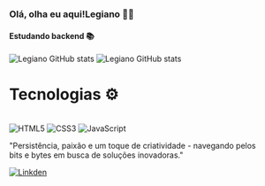 


<h3>Olá, olha eu aqui!Legiano 🙋‍♂️</h3>
<h4>Estudando backend 📚</h4>
<img src="https://github-readme-stats.vercel.app/api?username=Legiano&show_icons=true&theme=highcontrast" alt="Legiano GitHub stats">
<img src="https://github-readme-stats.vercel.app/api/top-langs/?username=Legiano&hide_progress=danut" alt="Legiano GitHub stats">
<h1>Tecnologias ⚙️</h1>
<div style="display: inline-block;"> 
    <br>
    <img src="https://img.shields.io/badge/HTML5-E34F26?style=for-the-badge&logo=html5&logoColor=white" alt="HTML5">
    <img src="https://img.shields.io/badge/CSS3-1572B6?style=for-the-badge&logo=css3&logoColor=white" alt="CSS3">
    <img src="https://img.shields.io/badge/JavaScript-F7DF1E?style=for-the-badge&logo=javascript&logoColor=black" alt="JavaScript">
</div>
 <p>"Persistência, paixão e um toque de criatividade - navegando pelos<br>
     bits e bytes em busca de soluções inovadoras."  </p>
        <a href="https://www.linkedin.com/in/legiano-lucio/">
        <img src="https://img.shields.io/badge/LinkedIn-0077B5?style=for-the-badge&logo=linkedin&logoColor=white" alt="Linkden">
        </a> 


